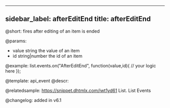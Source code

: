
---
sidebar_label: afterEditEnd
title: afterEditEnd
---          

@short: fires after editing of an item is ended
	
@params:
- value		string		the value of an item
- id		string|number		the id of an item


@example:
list.events.on("AfterEditEnd", function(value,id){
	// your logic here
});


@template:	api_event
@descr:



	

@relatedsample:
https://snippet.dhtmlx.com/iwt1yd61	List. List Events	

@changelog: added in v6.1

